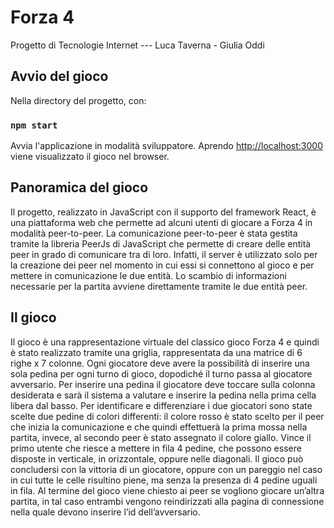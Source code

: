 # Forza 4

Progetto di Tecnologie Internet --- Luca Taverna - Giulia Oddi

## Avvio del gioco

Nella directory del progetto, con:

### `npm start`

Avvia l'applicazione in modalità sviluppatore.
Aprendo [http://localhost:3000](http://localhost:3000) viene visualizzato il gioco nel browser.

## Panoramica del gioco

Il progetto, realizzato in JavaScript con il supporto del framework React, è una piattaforma
web che permette ad alcuni utenti di giocare a Forza 4 in modalità peer-to-peer.
La comunicazione peer-to-peer è stata gestita tramite la libreria PeerJs di JavaScript che
permette di creare delle entità peer in grado di comunicare tra di loro. Infatti, il server è
utilizzato solo per la creazione dei peer nel momento in cui essi si connettono al gioco e per
mettere in comunicazione le due entità. Lo scambio di informazioni necessarie per la
partita avviene direttamente tramite le due entità peer.

## Il gioco

Il gioco è una rappresentazione virtuale del classico gioco Forza 4 e quindi è stato realizzato
tramite una griglia, rappresentata da una matrice di 6 righe x 7 colonne. Ogni giocatore
deve avere la possibilità di inserire una sola pedina per ogni turno di gioco, dopodiché il
turno passa al giocatore avversario. Per inserire una pedina il giocatore deve toccare sulla
colonna desiderata e sarà il sistema a valutare e inserire la pedina nella prima cella libera
dal basso.
Per identificare e differenziare i due giocatori sono state scelte due pedine di colori
differenti: il colore rosso è stato scelto per il peer che inizia la comunicazione e che quindi
effettuerà la prima mossa nella partita, invece, al secondo peer è stato assegnato il colore
giallo. Vince il primo utente che riesce a mettere in fila 4 pedine, che possono essere
disposte in verticale, in orizzontale, oppure nelle diagonali.
Il gioco può concludersi con la vittoria di un giocatore, oppure con un pareggio nel caso in
cui tutte le celle risultino piene, ma senza la presenza di 4 pedine uguali in fila. Al termine
del gioco viene chiesto ai peer se vogliono giocare un’altra partita, in tal caso entrambi
vengono reindirizzati alla pagina di connessione nella quale devono inserire l’id
dell’avversario.


